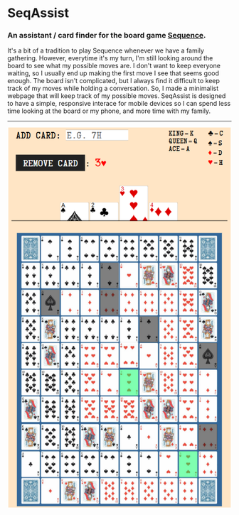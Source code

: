 # SeqAssist
### An assistant / card finder for the board game [Sequence](https://en.wikipedia.org/wiki/Sequence_(game)).

It's a bit of a tradition to play Sequence whenever we have a family gathering. However, everytime it's my turn, I'm still looking around the board to see what my possible moves are. I don't want to keep everyone waiting, so I usually end up making the first move I see that seems good enough. The board isn't complicated, but I always find it difficult to keep track of my moves while holding a conversation. So, I made a minimalist webpage that will keep track of my possible moves. SeqAssist is designed to have a simple, responsive interace for mobile devices so I can spend less time looking at the board or my phone, and more time with my family.

---

<p align="center">
  <img src="Images/example.png" width="500" />
</p>